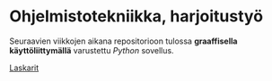 # Ohjelmistotekniikka, harjoitustyö

Seuraavien viikkojen aikana repositorioon tulossa **graaffisella käyttöliittymällä** varustettu *Python* sovellus.

[Laskarit](https://github.com/fialco/ot-harjoitustyo/tree/main/laskarit)
